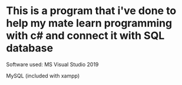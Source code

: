 # This is a program that i've done to help my mate learn programming with c# and connect it with SQL database

Software used: MS Visual Studio 2019 

MySQL (included with xampp)
